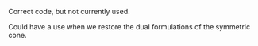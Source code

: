 Correct code, but not currently used.

Could have a use when we restore the dual formulations of the symmetric cone.
